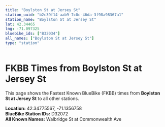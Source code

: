 ```yaml
---
title: "Boylston St at Jersey St"
station_uuid: "b2c39f14-aab9-7c0c-46da-3f98a98367a1"
station_name: "Boylston St at Jersey St"
lat: 42.34465
lng: -71.097325
bluebike_ids: ["B32034"]
all_names: ["Boylston St at Jersey St"]
type: "station"
---
```


# FKBB Times from Boylston St at Jersey St

This page shows the Fastest Known BlueBike (FKBB) times from **Boylston St at Jersey St** to all other stations.

**Location:** 42.34775567, -71.1356758  
**BlueBike Station IDs:** D32072  
**All Known Names:** Walbridge St at Commonwealth Ave

